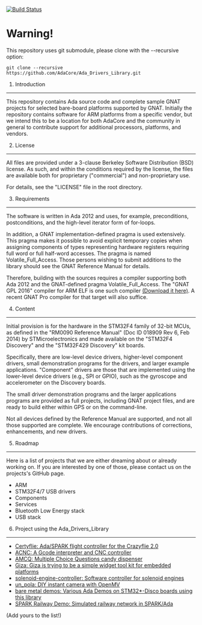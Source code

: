 [![Build Status](https://travis-ci.org/AdaCore/Ada_Drivers_Library.svg?branch=master)](https://travis-ci.org/AdaCore/Ada_Drivers_Library)

# Warning!

This repository uses git submodule, please clone with the --recursive option:

```shell
git clone --recursive https://github.com/AdaCore/Ada_Drivers_Library.git
```

1. Introduction
---------------

This repository contains Ada source code and complete sample GNAT projects for
selected bare-board platforms supported by GNAT.  Initially the repository
contains software for ARM platforms from a specific vendor, but we intend this
to be a location for both AdaCore and the community in general to contribute
support for additional processors, platforms, and vendors.


2. License
----------

All files are provided under a 3-clause Berkeley Software Distribution (BSD)
license. As such, and within the conditions required by the license, the files
are available both for proprietary ("commercial") and non-proprietary use.

For details, see the "LICENSE" file in the root directory.


3. Requirements
---------------

The software is written in Ada 2012 and uses, for example, preconditions,
postconditions, and the high-level iterator form of for-loops.

In addition, a GNAT implementation-defined pragma is used extensively. This
pragma makes it possible to avoid explicit temporary copies when assigning
components of types representing hardware registers requiring full word or full
half-word accesses. The pragma is named Volatile_Full_Access. Those persons
wishing to submit additions to the library should see the GNAT Reference Manual
for details.

Therefore, building with the sources requires a compiler supporting both Ada
2012 and the GNAT-defined pragma Volatile_Full_Access. The "GNAT GPL 2016"
compiler for ARM ELF is one such compiler [(Download it
here)](http://libre.adacore.com/download/configurations). A recent GNAT Pro
compiler for that target will also suffice.


4. Content
----------

Initial provision is for the hardware in the STM32F4 family of 32-bit MCUs, as
defined in the "RM0090 Reference Manual" (Doc ID 018909 Rev 6, Feb 2014) by
STMicroelectronics and made available on the "STM32F4 Discovery" and the
"STM32F429 Discovery" kit boards.

Specifically, there are low-level device drivers, higher-level component drivers,
small demonstration programs for the drivers, and larger example applications.
"Component" drivers are those that are implemented using the lower-level device
drivers (e.g., SPI or GPIO), such as the gyroscope and accelerometer on the
Discovery boards.

The small driver demonstration programs and the larger applications programs are
provided as full projects, including GNAT project files, and are ready to build
either within GPS or on the command-line.

Not all devices defined by the Reference Manual are supported, and not all those
supported are complete. We encourage contributions of corrections, enhancements,
and new drivers.

5. Roadmap
----------

Here is a list of projects that we are either dreaming about or already working
on. If you are interested by one of those, please contact us on the projects's
GitHub page.

* ARM
 * STM32F4/7 USB drivers
* Components
* Services
 * Bluetooth Low Energy stack
 * USB stack

6. Project using the Ada_Drivers_Library
----------------------------------------

 * [Certyflie: Ada/SPARK flight controller for the Crazyflie 2.0](https://github.com/AdaCore/Certyflie)
 * [ACNC: A Gcode interpreter and CNC controller](https://github.com/Fabien-Chouteau/ACNC)
 * [AMCQ: Multiple Choice Questions candy dispenser](https://github.com/Fabien-Chouteau/AMCQ)
 * [Giza: Giza is trying to be a simple widget tool kit for embedded platforms](https://github.com/Fabien-Chouteau/Giza)
 * [solenoid-engine-controller: Software controller for solenoid engines](https://github.com/Fabien-Chouteau/solenoid-engine-controller)
 * [un_pola: DIY instant camera with OpenMV](https://github.com/Fabien-Chouteau/un_pola)
 * [bare metal demos: Various Ada Demos on STM32*-Disco boards using this library](https://github.com/lambourg/Ada_Bare_Metal_Demos)
 * [SPARK Railway Demo: Simulated railway network in SPARK/Ada](https://github.com/AdaCore/SPARK_Railway_Simulation_Demo)

(Add yours to the list!)
